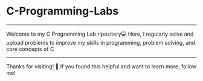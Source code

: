 # C-Programming-Labs

----
Welcome to my C Programming Lab  ripository💻 Here, I regularly solve and upload  problems to improve my skills in programming, problem solving, and core concepts of C

---

Thanks for visiting! 🌟 
If you found this helpful and want to learn more, follow me!  
 
 
